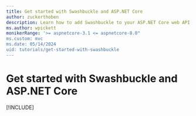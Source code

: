 ```yaml
---
title: Get started with Swashbuckle and ASP.NET Core
author: zuckerthoben
description: Learn how to add Swashbuckle to your ASP.NET Core web API project to integrate the Swagger UI.
ms.author: wpickett
monikerRange: '>= aspnetcore-3.1 <= aspnetcore-8.0"
ms.custom: mvc
ms.date: 05/14/2024
uid: tutorials/get-started-with-swashbuckle
---
```

# Get started with Swashbuckle and ASP.NET Core

[!INCLUDE[](~/tutorials/getting-started-with-swashbuckle/includes/getting-started-with-swashbuckle8.md)]
